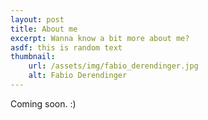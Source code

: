 ```yaml
---
layout: post
title: About me
excerpt: Wanna know a bit more about me?
asdf: this is random text
thumbnail:
    url: /assets/img/fabio_derendinger.jpg
    alt: Fabio Derendinger
---
```


Coming soon. :)